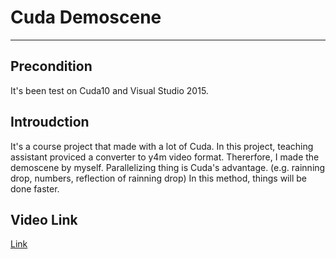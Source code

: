 # Cuda Demoscene
---
## Precondition
It's been test on Cuda10 and Visual Studio 2015.

## Introudction
It's a course project that made with a lot of Cuda. In this project, teaching assistant proviced a converter to y4m video format. Thererfore, I made the demoscene by myself. Parallelizing thing is Cuda's advantage. (e.g. rainning drop, numbers, reflection of rainning drop) In this method, things will be done faster.

## Video Link
[Link](https://youtu.be/1KmVRg2jWnA)
